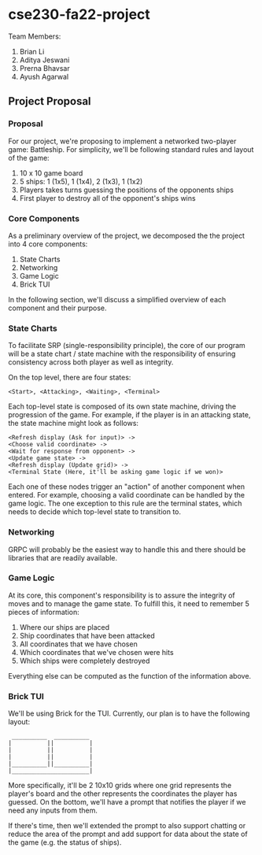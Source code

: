 # cse230-fa22-project

Team Members: 
1. Brian Li
2. Aditya Jeswani
3. Prerna Bhavsar
4. Ayush Agarwal

## Project Proposal

### Proposal
For our project, we're proposing to implement a networked two-player game: Battleship. For simplicity, we'll be following standard rules and layout of the game:

1) 10 x 10 game board 
2) 5 ships: 1 (1x5), 1 (1x4), 2 (1x3), 1 (1x2)
3) Players takes turns guessing the positions of the opponents ships
4) First player to destroy all of the opponent's ships wins 

### Core Components
As a preliminary overview of the project, we decomposed the the project into 4 core components:

1) State Charts
2) Networking
3) Game Logic
4) Brick TUI

In the following section, we'll discuss a simplified overview of each component and their purpose.

### State Charts
To facilitate SRP (single-responsibility principle), the core of our program will be a state chart / state machine with the responsibility of ensuring consistency across both player as well as integrity.

On the top level, there are four states: 
```
<Start>, <Attacking>, <Waiting>, <Terminal>
```

Each top-level state is composed of its own state machine, driving the progression of the game. For example, if the player is in an attacking state, the state machine might look as follows:
```
<Refresh display (Ask for input)> -> 
<Choose valid coordinate> -> 
<Wait for response from opponent> -> 
<Update game state> ->
<Refresh display (Update grid)> -> 
<Terminal State (Here, it'll be asking game logic if we won)>
```
Each one of these nodes trigger an "action" of another component when entered. For example, choosing a valid coordinate can be handled by the game logic. The one exception to this rule are the terminal states, which needs to decide which top-level state to transition to.

### Networking
GRPC will probably be the easiest way to handle this and there should be libraries that are readily available.

### Game Logic
At its core, this component's responsibility is to assure the integrity of moves and to manage the game state. To fulfill this, it need to remember 5 pieces of information:

1) Where our ships are placed
2) Ship coordinates that have been attacked
3) All coordinates that we have chosen 
4) Which coordinates that we've chosen were hits
5) Which ships were completely destroyed

Everything else can be computed as the function of the information above.

### Brick TUI
We'll be using Brick for the TUI. Currently, our plan is to have the following layout:
```
 __________  __________
|          ||          |
|          ||          |
|          ||          |
|__________||__________|
|______________________|
``` 

More specifically, it'll be 2 10x10 grids where one grid represents the player's board and the other represents the coordinates the player has guessed. On the bottom, we'll have a prompt that notifies the player if we need any inputs from them.

If there's time, then we'll extended the prompt to also support chatting or reduce the area of the prompt and add support for data about the state of the game (e.g. the status of ships).